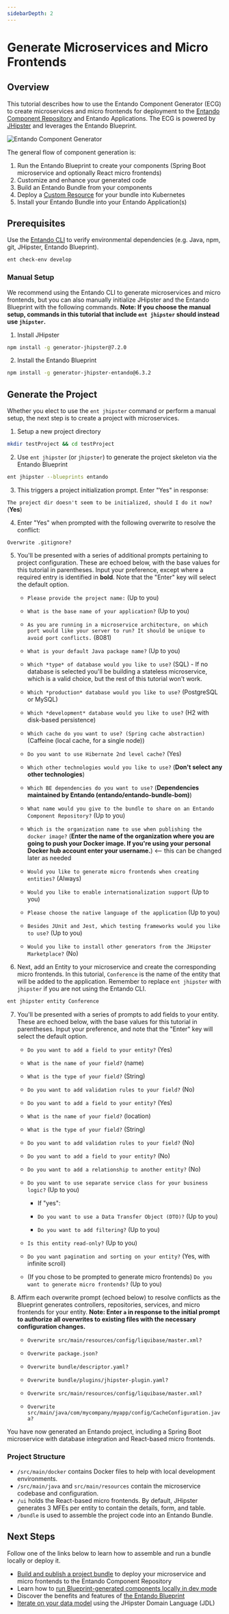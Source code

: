 ```yaml
---
sidebarDepth: 2
---
```


# Generate Microservices and Micro Frontends

## Overview

This tutorial describes how to use the Entando Component Generator (ECG) to create microservices and micro frontends for deployment to the [Entando Component Repository](../../../docs/compose/ecr-overview.md) and Entando Applications. The ECG is powered by [JHipster](https://www.jhipster.tech/) and leverages the Entando Blueprint. 

![Entando Component Generator](./img/component-gen-flow.png)

The general flow of component generation is:

1. Run the Entando Blueprint to create your components (Spring Boot microservice and optionally React micro frontends)
2. Customize and enhance your generated code
3. Build an Entando Bundle from your components
4. Deploy a [Custom Resource](../../../docs/consume/custom-resources.md) for your bundle into Kubernetes
5. Install your Entando Bundle into your Entando Application(s)

## Prerequisites
Use the [Entando CLI](../../../docs/reference/entando-cli.md#check-the-environment) to verify environmental dependencies (e.g. Java, npm, git, JHipster, Entando Blueprint).
``` sh
ent check-env develop
```  

### Manual Setup
We recommend using the Entando CLI to generate microservices and micro frontends, but you can also manually initialize JHipster and the Entando Blueprint with the following commands. **Note: If you choose the manual setup, commands in this tutorial that include `ent jhipster` should instead use `jhipster`.**

1. Install JHipster
``` sh
npm install -g generator-jhipster@7.2.0
```

2. Install the Entando Blueprint
```sh
npm install -g generator-jhipster-entando@6.3.2
```

## Generate the Project
Whether you elect to use the `ent jhipster` command or perform a manual setup, the next step is to create a project with microservices.

1. Setup a new project directory
``` sh
mkdir testProject && cd testProject
```

2. Use `ent jhipster` (or `jhipster`) to generate the project skeleton via the Entando Blueprint
``` sh
ent jhipster --blueprints entando
```

3. This triggers a project initialization prompt. Enter "Yes" in response:

`The project dir doesn't seem to be initialized, should I do it now?` (**Yes**)

4. Enter "Yes" when prompted with the following overwrite to resolve the conflict:

`Overwrite .gitignore?`

5. You'll be presented with a series of additional prompts pertaining to project configuration. These are echoed below, with the base values for this tutorial in parentheses. Input your preference, except where a required entry is identified in **bold**. Note that the "Enter" key will select the default option.


    - `Please provide the project name:` (Up to you)

    - `What is the base name of your application?` (Up to you) 
    - `As you are running in a microservice architecture, on which port would like your server to run? It should be unique to avoid port conflicts.` (8081)
    - `What is your default Java package name?` (Up to you)
    - `Which *type* of database would you like to use?` (SQL)
          - If no database is selected you'll be building a stateless microservice, which is a valid choice, but the rest of this tutorial won't work.
    - `Which *production* database would you like to use?` (PostgreSQL or MySQL)
    - `Which *development* database would you like to use?` (H2 with disk-based persistence)
    - `Which cache do you want to use? (Spring cache abstraction)` (Caffeine (local cache, for a single node))
    - `Do you want to use Hibernate 2nd level cache?` (Yes)
    - `Which other technologies would you like to use?` (**Don't select any other technologies**)
    - `Which BE dependencies do you want to use?` (**Dependencies maintained by Entando (entando/entando-bundle-bom)**)
    - `What name would you give to the bundle to share on an Entando Component Repository?` (Up to you)
    - `Which is the organization name to use when publishing the docker image?` (**Enter the name of the organization where you are going to push your Docker image. If you're using your personal Docker hub account enter your username.**) <-- this can be changed later as needed
    - `Would you like to generate micro frontends when creating entities?` (Always)
    - `Would you like to enable internationalization support` (Up to you)
    - `Please choose the native language of the application` (Up to you)
    - `Besides JUnit and Jest, which testing frameworks would you like to use?` (Up to you)
    - `Would you like to install other generators from the JHipster Marketplace?` (No)

6. Next, add an Entity to your microservice and create the corresponding micro frontends. In this tutorial, `Conference` is the name of the entity that will be added to the application. Remember to replace `ent jhipster` with `jhipster` if you are not using the Entando CLI.

 ``` sh
ent jhipster entity Conference
```

7. You'll be presented with a series of prompts to add fields to your entity. These are echoed below, with the base values for this tutorial in parentheses. Input your preference, and note that the "Enter" key will select the default option.

    - `Do you want to add a field to your entity?` (Yes)

    - `What is the name of your field?` (name)
    - `What is the type of your field?` (String)
    - `Do you want to add validation rules to your field?` (No)
    - `Do you want to add a field to your entity?` (Yes)
    - `What is the name of your field?` (location)
    - `What is the type of your field?` (String)
    - `Do you want to add validation rules to your field?` (No)
    - `Do you want to add a field to your entity?` (No)
    - `Do you want to add a relationship to another entity?` (No)
    - `Do you want to use separate service class for your business logic?` (Up to you)
       - If "yes":

       - `Do you want to use a Data Transfer Object (DTO)?` (Up to you)

       - `Do you want to add filtering?` (Up to you)
    - `Is this entity read-only?` (Up to you)
    - `Do you want pagination and sorting on your entity?` (Yes, with infinite scroll)
    - (If you chose to be prompted to generate micro frontends) `Do you want to generate micro frontends?` (Up to you)


8. Affirm each overwrite prompt (echoed below) to resolve conflicts as the Blueprint generates controllers, repositories, services, and micro frontends for your entity. **Note: Enter `a` in response to the initial prompt to authorize all overwrites to existing files with the necessary configuration changes.**
    - `Overwrite src/main/resources/config/liquibase/master.xml?` 

    - `Overwrite package.json?`
    - `Overwrite bundle/descriptor.yaml?`
    - `Overwrite bundle/plugins/jhipster-plugin.yaml?`
    - `Overwrite src/main/resources/config/liquibase/master.xml?`
    - `Overwrite src/main/java/com/mycompany/myapp/config/CacheConfiguration.java?`

You have now generated an Entando project, including a Spring Boot microservice with database integration and React-based micro frontends.      

### Project Structure
   * ```/src/main/docker``` contains Docker files to help with local development environments.
   * ```/src/main/java``` and ```src/main/resources``` contain the microservice codebase and configuration.
   * ```/ui``` holds the React-based micro frontends. By default, JHipster generates 3 MFEs per entity to contain the details, form, and table.
   * ```/bundle``` is used to assemble the project code into an Entando Bundle.

## Next Steps
Follow one of the links below to learn how to assemble and run a bundle locally or deploy it.

- [Build and publish a project bundle](../pb/publish-project-bundle.md) to deploy your microservice and micro frontends to the Entando Component Repository
- Learn how to [run Blueprint-generated components locally in dev mode](./run-local.md)
- Discover the benefits and features of [the Entando Blueprint](../../../docs/create/blueprint-features.md)
- [Iterate on your data model](./update-data-model.md) using the JHipster Domain Language (JDL)

